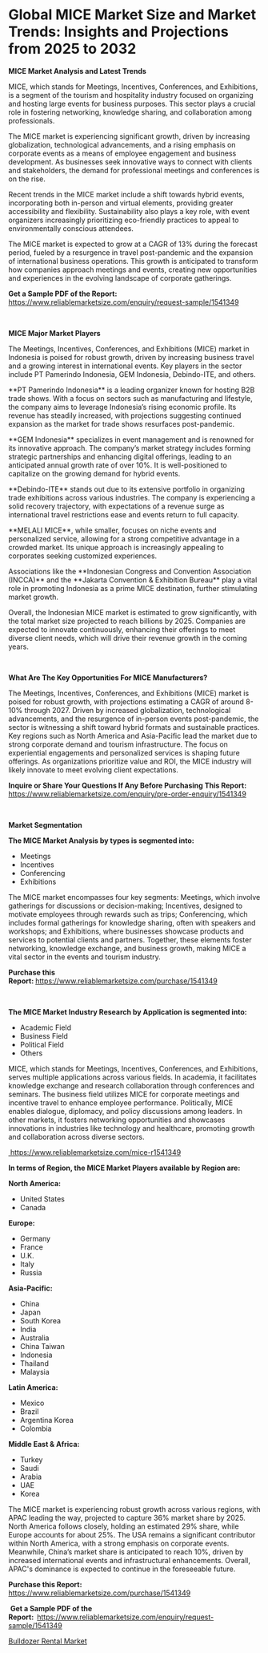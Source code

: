 <p><h1>Global MICE Market Size and Market Trends: Insights and Projections from 2025 to 2032</h1></p><p><strong>MICE Market Analysis and Latest Trends</strong></p>
<p><p>MICE, which stands for Meetings, Incentives, Conferences, and Exhibitions, is a segment of the tourism and hospitality industry focused on organizing and hosting large events for business purposes. This sector plays a crucial role in fostering networking, knowledge sharing, and collaboration among professionals.</p><p>The MICE market is experiencing significant growth, driven by increasing globalization, technological advancements, and a rising emphasis on corporate events as a means of employee engagement and business development. As businesses seek innovative ways to connect with clients and stakeholders, the demand for professional meetings and conferences is on the rise. </p><p>Recent trends in the MICE market include a shift towards hybrid events, incorporating both in-person and virtual elements, providing greater accessibility and flexibility. Sustainability also plays a key role, with event organizers increasingly prioritizing eco-friendly practices to appeal to environmentally conscious attendees.</p><p>The MICE market is expected to grow at a CAGR of 13% during the forecast period, fueled by a resurgence in travel post-pandemic and the expansion of international business operations. This growth is anticipated to transform how companies approach meetings and events, creating new opportunities and experiences in the evolving landscape of corporate gatherings.</p></p>
<p><strong>Get a Sample PDF of the Report:&nbsp;</strong> <a href="https://www.reliablemarketsize.com/enquiry/request-sample/1541349?utm_campaign=2843&utm_medium=2&utm_source=Github&utm_content=ia&utm_term=10032025&utm_id=mice">https://www.reliablemarketsize.com/enquiry/request-sample/1541349</a></p>
<p>&nbsp;</p>
<p><strong>MICE Major Market Players</strong></p>
<p><p>The Meetings, Incentives, Conferences, and Exhibitions (MICE) market in Indonesia is poised for robust growth, driven by increasing business travel and a growing interest in international events. Key players in the sector include PT Pamerindo Indonesia, GEM Indonesia, Debindo-ITE, and others.</p><p>**PT Pamerindo Indonesia** is a leading organizer known for hosting B2B trade shows. With a focus on sectors such as manufacturing and lifestyle, the company aims to leverage Indonesia’s rising economic profile. Its revenue has steadily increased, with projections suggesting continued expansion as the market for trade shows resurfaces post-pandemic.</p><p>**GEM Indonesia** specializes in event management and is renowned for its innovative approach. The company’s market strategy includes forming strategic partnerships and enhancing digital offerings, leading to an anticipated annual growth rate of over 10%. It is well-positioned to capitalize on the growing demand for hybrid events.</p><p>**Debindo-ITE** stands out due to its extensive portfolio in organizing trade exhibitions across various industries. The company is experiencing a solid recovery trajectory, with expectations of a revenue surge as international travel restrictions ease and events return to full capacity.</p><p>**MELALI MICE**, while smaller, focuses on niche events and personalized service, allowing for a strong competitive advantage in a crowded market. Its unique approach is increasingly appealing to corporates seeking customized experiences.</p><p>Associations like the **Indonesian Congress and Convention Association (INCCA)** and the **Jakarta Convention & Exhibition Bureau** play a vital role in promoting Indonesia as a prime MICE destination, further stimulating market growth.</p><p>Overall, the Indonesian MICE market is estimated to grow significantly, with the total market size projected to reach billions by 2025. Companies are expected to innovate continuously, enhancing their offerings to meet diverse client needs, which will drive their revenue growth in the coming years.</p></p>
<p>&nbsp;</p>
<p><strong>What Are The Key Opportunities For MICE Manufacturers?</strong></p>
<p><p>The Meetings, Incentives, Conferences, and Exhibitions (MICE) market is poised for robust growth, with projections estimating a CAGR of around 8-10% through 2027. Driven by increased globalization, technological advancements, and the resurgence of in-person events post-pandemic, the sector is witnessing a shift toward hybrid formats and sustainable practices. Key regions such as North America and Asia-Pacific lead the market due to strong corporate demand and tourism infrastructure. The focus on experiential engagements and personalized services is shaping future offerings. As organizations prioritize value and ROI, the MICE industry will likely innovate to meet evolving client expectations.</p></p>
<p><strong>Inquire or Share Your Questions If Any Before Purchasing This Report:</strong> <a href="https://www.reliablemarketsize.com/enquiry/pre-order-enquiry/1541349?utm_campaign=2843&utm_medium=2&utm_source=Github&utm_content=ia&utm_term=10032025&utm_id=mice">https://www.reliablemarketsize.com/enquiry/pre-order-enquiry/1541349</a></p>
<p>&nbsp;</p>
<p><strong>Market Segmentation</strong></p>
<p><strong>The MICE Market Analysis by types is segmented into:</strong></p>
<p><ul><li>Meetings</li><li>Incentives</li><li>Conferencing</li><li>Exhibitions</li></ul></p>
<p><p>The MICE market encompasses four key segments: Meetings, which involve gatherings for discussions or decision-making; Incentives, designed to motivate employees through rewards such as trips; Conferencing, which includes formal gatherings for knowledge sharing, often with speakers and workshops; and Exhibitions, where businesses showcase products and services to potential clients and partners. Together, these elements foster networking, knowledge exchange, and business growth, making MICE a vital sector in the events and tourism industry.</p></p>
<p><strong>Purchase this Report:&nbsp;</strong><a href="https://www.reliablemarketsize.com/purchase/1541349?utm_campaign=2843&utm_medium=2&utm_source=Github&utm_content=ia&utm_term=10032025&utm_id=mice">https://www.reliablemarketsize.com/purchase/1541349</a></p>
<p>&nbsp;</p>
<p><strong>The MICE Market Industry Research by Application is segmented into:</strong></p>
<p><ul><li>Academic Field</li><li>Business Field</li><li>Political Field</li><li>Others</li></ul></p>
<p><p>MICE, which stands for Meetings, Incentives, Conferences, and Exhibitions, serves multiple applications across various fields. In academia, it facilitates knowledge exchange and research collaboration through conferences and seminars. The business field utilizes MICE for corporate meetings and incentive travel to enhance employee performance. Politically, MICE enables dialogue, diplomacy, and policy discussions among leaders. In other markets, it fosters networking opportunities and showcases innovations in industries like technology and healthcare, promoting growth and collaboration across diverse sectors.</p></p>
<p><a href="https://www.reliablemarketsize.com/mice-r1541349?utm_campaign=2843&utm_medium=2&utm_source=Github&utm_content=ia&utm_term=10032025&utm_id=mice">&nbsp;https://www.reliablemarketsize.com/mice-r1541349</a></p>
<p><strong>In terms of Region, the MICE Market Players available by Region are:</strong></p>
<p>
    <p> <strong> North America: </strong>
        <ul>
            <li>United States</li>
            <li>Canada</li>
        </ul>
        </p> 
    <p> <strong> Europe: </strong>
        <ul>
            <li>Germany</li>
            <li>France</li>
            <li>U.K.</li>
            <li>Italy</li>
            <li>Russia</li>
        </ul>
        </p> 
    <p> <strong> Asia-Pacific: </strong>
        <ul>
            <li>China</li>
            <li>Japan</li>
            <li>South Korea</li>
            <li>India</li>
            <li>Australia</li>
            <li>China Taiwan</li>
            <li>Indonesia</li>
            <li>Thailand</li>
            <li>Malaysia</li>
        </ul>
        </p> 
    <p> <strong> Latin America: </strong>
        <ul>
            <li>Mexico</li>
            <li>Brazil</li>
            <li>Argentina Korea</li>
            <li>Colombia</li>
        </ul>
        </p> 
    <p> <strong> Middle East & Africa: </strong>
        <ul>
            <li>Turkey</li>
            <li>Saudi</li>
            <li>Arabia</li>
            <li>UAE</li>
            <li>Korea</li>
        </ul>
    </p>
    </p>
<p><p>The MICE market is experiencing robust growth across various regions, with APAC leading the way, projected to capture 36% market share by 2025. North America follows closely, holding an estimated 29% share, while Europe accounts for about 25%. The USA remains a significant contributor within North America, with a strong emphasis on corporate events. Meanwhile, China’s market share is anticipated to reach 10%, driven by increased international events and infrastructural enhancements. Overall, APAC's dominance is expected to continue in the foreseeable future.</p></p>
<p><strong>Purchase this Report: </strong><a href="https://www.reliablemarketsize.com/purchase/1541349?utm_campaign=2843&utm_medium=2&utm_source=Github&utm_content=ia&utm_term=10032025&utm_id=mice">https://www.reliablemarketsize.com/purchase/1541349</a></p>
<p>&nbsp;<strong>Get a Sample PDF of the Report:&nbsp;&nbsp;</strong><a href="https://www.reliablemarketsize.com/enquiry/request-sample/1541349?utm_campaign=2843&utm_medium=2&utm_source=Github&utm_content=ia&utm_term=10032025&utm_id=mice">https://www.reliablemarketsize.com/enquiry/request-sample/1541349</a></p>
<p><strong></strong></p>
<p><p><a href="https://github.com/abedlagagica4/Market-Research-Report-List-1/blob/main/bulldozer-rental-market.md?utm_campaign=2843&utm_medium=2&utm_source=Github&utm_content=ia&utm_term=10032025&utm_id=mice">Bulldozer Rental Market</a></p></p>